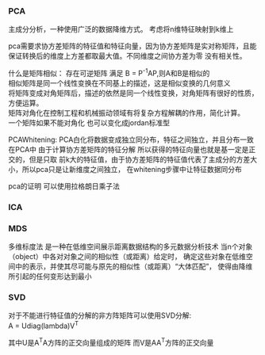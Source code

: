 ### PCA

主成分分析，一种使用广泛的数据降维方式。
考虑将n维特征映射到k维上

pca需要求协方差矩阵的特征值和特征向量，因为协方差矩阵是实对称矩阵，且能保证转换后的维度上方差都取最大值。不同维度之间协方差为零 没有相关性。   


什么是矩阵相似：
存在可逆矩阵 满足 B = P<sup>-1</sup>AP,则A和B是相似的   
相似矩阵是同一个线性变换在不同基上的描述，这是相似变换的几何意义   
将矩阵变成对角矩阵后，描述的依然是同一个线性变换，对角矩阵有很好的性质，方便运算。   
矩阵对角化在控制工程和机械振动领域有将复杂方程解耦的作用，简化计算。   
一个矩阵如果不能对角化 也可以变化成jordan标准型

PCAWhitening: PCA白化将数据变成独立同分布，特征之间独立，并且分布一致   
在PCA中 由于计算协方差矩阵的特征分解 所以获得的特征向量也就是基一定是正交的，但是只取
前k大的特征值，由于协方差矩阵的特征值代表了主成分的方差大小，所以pca只是让新维度之间独立，
在whitening步骤中让特征数据同分布

pca的证明 可以使用拉格朗日乘子法


### ICA



### MDS
多维标度法 是一种在低维空间展示距离数据结构的多元数据分析技术
当n个对象（object）中各对对象之间的相似性（或距离）给定时，
确定这些对象在低维空间中的表示，并使其尽可能与原先的相似性（或距离）“大体匹配”，
使得由降维所引起的任何变形达到最小

### SVD
对于不能进行特征值的分解的非方阵矩阵可以使用SVD分解:   
A = Udiag(lambda)V<sup>T</sup>

其中U是A<sup>T</sup>A方阵的正交向量组成的矩阵
而V是AA<sup>T</sup>方阵的正交向量



